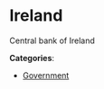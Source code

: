 # Ireland


Central bank of Ireland



**Categories**:

- [Government](https://github.com/apis-list/apis-list#government)



